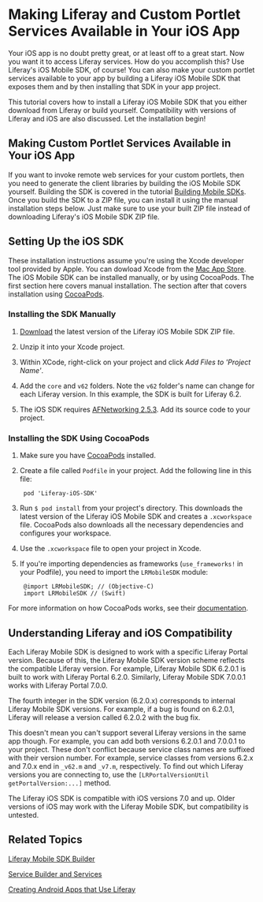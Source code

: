 # Making Liferay and Custom Portlet Services Available in Your iOS App [](id=making-liferay-and-custom-portlet-services-available-in-your-ios-app)

Your iOS app is no doubt pretty great, or at least off to a great start. Now you 
want it to access Liferay services. How do you accomplish this? Use Liferay's 
iOS Mobile SDK, of course! You can also make your custom portlet services 
available to your app by building a Liferay iOS Mobile SDK that exposes them and 
by then installing that SDK in your app project. 

This tutorial covers how to install a Liferay iOS Mobile SDK that you either 
download from Liferay or build yourself. Compatibility with versions of Liferay 
and iOS are also discussed. Let the installation begin! 

## Making Custom Portlet Services Available in Your iOS App [](id=making-custom-portlet-services-available-in-your-ios-app)

If you want to invoke remote web services for your custom portlets, then you 
need to generate the client libraries by building the iOS Mobile SDK yourself. 
Building the SDK is covered in the tutorial
[Building Mobile SDKs](/develop/tutorials/-/knowledge_base/6-2/building-mobile-sdks).
Once you build the SDK to a ZIP file, you can install it using the manual 
installation steps below. Just make sure to use your built ZIP file instead of
downloading Liferay's iOS Mobile SDK ZIP file. 

## Setting Up the iOS SDK [](id=setting-up-the-ios-sdk)

These installation instructions assume you're using the Xcode developer tool 
provided by Apple. You can dowload Xcode from the [Mac App Store](https://itunes.apple.com/us/app/xcode/id497799835?ls=1&mt=12).
The iOS Mobile SDK can be installed manually, or by using CocoaPods. The first 
section here covers manual installation. The section after that covers 
installation using 
[CocoaPods](https://cocoapods.org/). 

### Installing the SDK Manually [](id=installing-the-sdk-manually)

1. [Download](https://github.com/liferay/liferay-mobile-sdk/releases) 
   the latest version of the Liferay iOS Mobile SDK ZIP file. 

2. Unzip it into your Xcode project. 

3. Within XCode, right-click on your project and click 
   *Add Files to 'Project Name'*. 
   
4. Add the `core` and `v62` folders. Note the `v62` folder's name can change for 
   each Liferay version. In this example, the SDK is built for Liferay 6.2. 
   
5. The iOS SDK requires [AFNetworking 2.5.3](https://github.com/AFNetworking/AFNetworking/releases/tag/2.5.3).
   Add its source code to your project.

### Installing the SDK Using CocoaPods [](id=installing-the-sdk-using-cocoapods)

1. Make sure you have [CocoaPods](https://cocoapods.org/) 
   installed.

2. Create a file called `Podfile` in your project. Add the following line in 
   this file:

        pod 'Liferay-iOS-SDK'

3. Run `$ pod install` from your project's directory. This downloads the latest 
   version of the Liferay iOS Mobile SDK and creates a `.xcworkspace` file. 
   CocoaPods also downloads all the necessary dependencies and configures your 
   workspace.

4. Use the `.xcworkspace` file to open your project in Xcode.

5. If you're importing dependencies as frameworks (`use_frameworks!` in your 
   Podfile), you need to import the `LRMobileSDK` module:
   
        @import LRMobileSDK; // (Objective-C)
        import LRMobileSDK // (Swift)

For more information on how CocoaPods works, see their [documentation](http://guides.cocoapods.org/using/index.html).

## Understanding Liferay and iOS Compatibility [](id=understanding-liferay-and-ios-compatibility)

Each Liferay Mobile SDK is designed to work with a specific Liferay Portal 
version. Because of this, the Liferay Mobile SDK version scheme reflects the 
compatible Liferay version. For example, Liferay Mobile SDK 6.2.0.1 is built to 
work with Liferay Portal 6.2.0. Similarly, Liferay Mobile SDK 7.0.0.1 works with 
Liferay Portal 7.0.0.

The fourth integer in the SDK version (6.2.0.x) corresponds to internal Liferay
Mobile SDK versions. For example, if a bug is found on 6.2.0.1, Liferay will
release a version called 6.2.0.2 with the bug fix.

This doesn't mean you can't support several Liferay versions in the same app 
though. For example, you can add both versions 6.2.0.1 and 7.0.0.1 to your 
project. These don't conflict because service class names are suffixed with 
their version number. For example, service classes from versions 6.2.x and 7.0.x 
end in `_v62.m` and `_v7.m`, respectively. To find out which Liferay versions 
you are connecting to, use the `[LRPortalVersionUtil getPortalVersion:...]` 
method. 

The Liferay iOS SDK is compatible with iOS versions 7.0 and up. Older versions 
of iOS may work with the Liferay Mobile SDK, but compatibility is untested. 

## Related Topics [](id=related-topics)

[Liferay Mobile SDK Builder](/develop/tutorials/-/knowledge_base/6-2/liferay-mobile-sdk-builder)

[Service Builder and Services](/develop/tutorials/-/knowledge_base/6-2/service-builder)

[Creating Android Apps that Use Liferay](/develop/tutorials/-/creating-android-apps-that-use-liferay)
